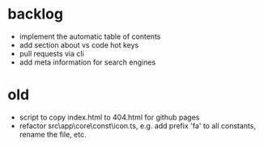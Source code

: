# backlog

- implement the automatic table of contents
- add section about vs code hot keys
- pull requests via cli
- add meta information for search engines

# old

- script to copy index.html to 404.html for github pages
- refactor src\app\core\const\icon.ts, e.g. add prefix 'fa' to all constants, rename the file, etc.
